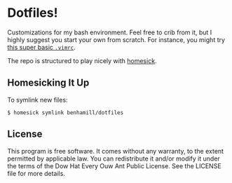 # Dotfiles!

Customizations for my bash environment. Feel free to crib from it, but I highly
suggest you start your own from scratch. For instance, you might try [this
super basic
`.vimrc`](http://vimuniversity.com/samples/your-first-vimrc-should-be-nearly-empty).

The repo is structured to play nicely with
[homesick](http://rubygems.org/gems/homesick).

## Homesicking It Up

To symlink new files:

```
$ homesick symlink benhamill/dotfiles
```

## License

This program is free software. It comes without any warranty, to the extent
permitted by applicable law. You can redistribute it and/or modify it under the
terms of the Dow Hat Every Ouw Ant Public License. See the LICENSE file for
more details.
